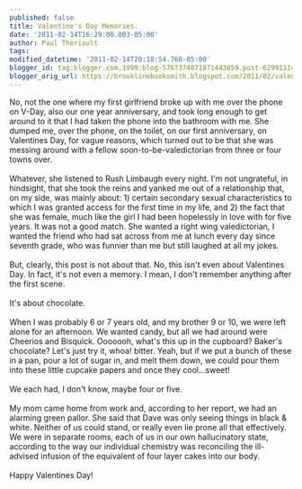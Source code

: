 ```yaml
---
published: false
title: Valentine's Day Memories.
date: '2011-02-14T16:29:00.003-05:00'
author: Paul Theriault
tags: 
modified_datetime: '2011-02-14T20:18:54.768-05:00'
blogger_id: tag:blogger.com,1999:blog-5767374071871443859.post-6299111463032915369
blogger_orig_url: https://brooklinebooksmith.blogspot.com/2011/02/valentines-day-memories.html
---
```


No, not the one where my first girlfriend broke up with me over the phone on V-Day, also our one year anniversary, and took long enough to get around to it that I had taken the phone into the bathroom with me.  She dumped me, over the phone, on the toilet, on our first anniversary, on Valentines Day, for vague reasons, which turned out to be that she was messing around with a fellow soon-to-be-valedictorian from three or four towns over.<br /><br />Whatever, she listened to Rush Limbaugh every night.  I'm not ungrateful, in hindsight, that she took  the reins and yanked me out of a relationship that, on my side, was mainly about: 1) certain secondary sexual characteristics to which I was granted access for the first time in my life, and 2) the fact that she was female, much like the girl I had been hopelessly in love with for five years.  It was not a good match.  She wanted a right wing valedictorian, I wanted the friend who had sat across from me at lunch every day since seventh grade, who was funnier than me but still laughed at all my jokes.<br /><br />But, clearly, this post is not about that.  No, this isn't even about Valentines Day.  In fact, it's not even a memory.  I mean, I don't remember anything after the first scene.<br /><br />It's about chocolate.<br /><br />When I was probably 6 or 7 years old, and my brother 9 or 10, we were left alone for an afternoon.  We wanted candy, but all we had around were Cheerios and Bisquick.  Ooooooh, what's this up in the cupboard?  Baker's chocolate?  Let's just try it, whoa! bitter.  Yeah, but if we put a bunch of these in a pan, pour a lot of sugar in, and melt them down, we could pour them into these little cupcake papers and once they cool...sweet!<br /><br />We each had, I don't know, maybe four or five.<br /><br />My mom came home from work and, according to her report, we had an alarming green pallor. She said that Dave was only seeing things in black &amp; white.  Neither of us could stand, or really even lie prone all that effectively.  We were in separate rooms, each of us in our own hallucinatory  state, according to the way our individual chemistry was reconciling the ill-advised infusion of the equivalent of four layer cakes into our body.<br /><br />Happy Valentines Day!
